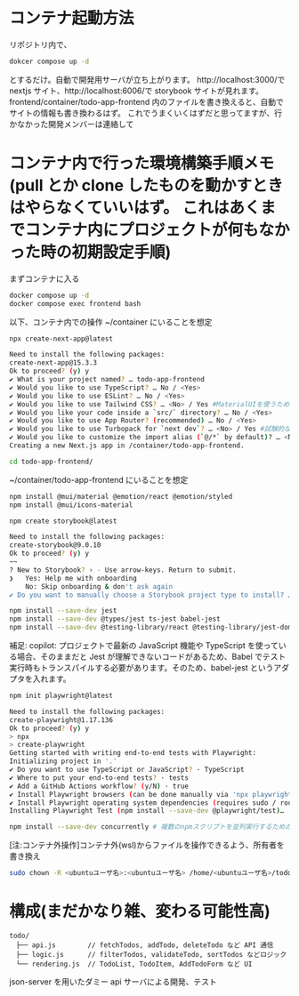 # コンテナ起動方法

リポジトリ内で、

```bash
dokcer compose up -d
```

とするだけ。自動で開発用サーバが立ち上がります。
http://localhost:3000/で nextjs サイト、http://localhost:6006/で storybook サイトが見れます。
frontend/container/todo-app-frontend 内のファイルを書き換えると、自動でサイトの情報も書き換わるはず。
これでうまくいくはずだと思ってますが、行かなかった開発メンバーは連絡して

# コンテナ内で行った環境構築手順メモ(pull とか clone したものを動かすときはやらなくていいはず。 これはあくまでコンテナ内にプロジェクトが何もなかった時の初期設定手順)

まずコンテナに入る

```bash
docker compose up -d
docker compose exec frontend bash
```

以下、コンテナ内での操作
~/container にいることを想定

```bash
npx create-next-app@latest
```

```bash
Need to install the following packages:
create-next-app@15.3.3
Ok to proceed? (y) y
✔ What is your project named? … todo-app-frontend
✔ Would you like to use TypeScript? … No / <Yes>
✔ Would you like to use ESLint? … No / <Yes>
✔ Would you like to use Tailwind CSS? … <No> / Yes #MaterialUIを使うため
✔ Would you like your code inside a `src/` directory? … No / <Yes>
✔ Would you like to use App Router? (recommended) … No / <Yes>
✔ Would you like to use Turbopack for `next dev`? … <No> / Yes #試験的な機能っぽい？
✔ Would you like to customize the import alias (`@/*` by default)? … <No> / Yes
Creating a new Next.js app in /container/todo-app-frontend.
```

```bash
cd todo-app-frontend/
```

~/container/todo-app-frontend にいることを想定

```bash
npm install @mui/material @emotion/react @emotion/styled
npm install @mui/icons-material
```

```bash
npm create storybook@latest
```

```bash
Need to install the following packages:
create-storybook@9.0.10
Ok to proceed? (y) y
~~
? New to Storybook? › - Use arrow-keys. Return to submit.
❯   Yes: Help me with onboarding
    No: Skip onboarding & don't ask again
✔ Do you want to manually choose a Storybook project type to install? … no
```

```bash
npm install --save-dev jest
npm install --save-dev @types/jest ts-jest babel-jest
npm install --save-dev @testing-library/react @testing-library/jest-dom @testing-library/user-event
```

補足: copilot: プロジェクトで最新の JavaScript 機能や TypeScript を使っている場合、そのままだと Jest が理解できないコードがあるため、Babel でテスト実行時もトランスパイルする必要があります。そのため、babel-jest というアダプタを入れます。

```bash
npm init playwright@latest
```

```bash
Need to install the following packages:
create-playwright@1.17.136
Ok to proceed? (y) y
> npx
> create-playwright
Getting started with writing end-to-end tests with Playwright:
Initializing project in '.'
✔ Do you want to use TypeScript or JavaScript? · TypeScript
✔ Where to put your end-to-end tests? · tests
✔ Add a GitHub Actions workflow? (y/N) · true
✔ Install Playwright browsers (can be done manually via 'npx playwright install')? (Y/n) · true
✔ Install Playwright operating system dependencies (requires sudo / root - can be done manually via 'sudo npx playwright install-deps')? (y/N) · true
Installing Playwright Test (npm install --save-dev @playwright/test)…
```

```bash
npm install --save-dev concurrently # 複数のnpmスクリプトを並列実行するためのツール
```

[注:コンテナ外操作]コンテナ外(wsl)からファイルを操作できるよう、所有者を書き換え

```bash
sudo chown -R <ubuntuユーザ名>:<ubuntuユーザ名> /home/<ubuntuユーザ名>/todo-app/frontend/container
```

# 構成(まだかなり雑、変わる可能性高)

```
todo/
　├── api.js        // fetchTodos, addTodo, deleteTodo など API 通信
　├── logic.js      // filterTodos, validateTodo, sortTodos などロジック
　└── rendering.js  // TodoList, TodoItem, AddTodoForm など UI
```

json-server を用いたダミー api サーバによる開発、テスト
